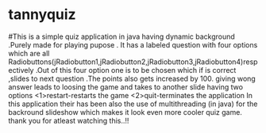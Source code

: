 # tannyquiz 
#This is a simple quiz application in java having dynamic background .Purely made for playing pupose .
It has a labeled question with four options which are all Radiobuttons(jRadiobutton1,jRadiobutton2,jRadiobutton3,jRadiobutton4)respectively  .Out of this four
option one is to be chosen which  if is  correct ,slides to next question .The points also gets increased by 100.
giving wong answer  leads to loosing the game and takes to another slide having two options 
<1>restart-restarts the game
<2>quit-terminates the application
In this application their has been also the use of multithreading (in java) for the backround slideshow which makes it look even more 
cooler quiz game.
thank you for atleast watching this..!!
